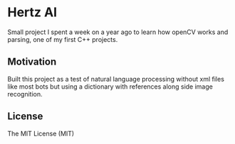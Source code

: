 # Hertz AI

Small project I spent a week on a year ago to learn how openCV works and parsing, one of my first C++ projects.

## Motivation

Built this project as a test of natural language processing without xml files like most bots but using a dictionary with references along side image recognition.

## License

The MIT License (MIT)
